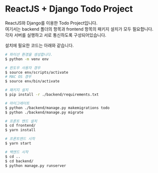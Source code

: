 # ReactJS + Django Todo Project

ReactJS와 Django를 이용한 Todo Project입니다.   
여기서는 backend 폴더의 항목과 frontend 항목의 패키지 설치가 모두 필요합니다.  
각자 서버를 실행하고 서로 통신하도록 구성되어있습니다.    
  
설치에 필요한 코드는 아래와 같습니다. 

```bash
# 파이선 환경을 생성합니다.
$ python -m venv env

# 윈도우 사용자 경우
$ source env/scripts/activate
# MAC OS 경우
$ source env/bin/activate

# 패키지 설치 
$ pip install -r ./backend/requirements.txt

# 마이그레이트 
$ python ./backend/manage.py makemigrations todo
$ python ./backend/manage.py migrate

# 프론트 엔드 설치
$ cd frontend/
$ yarn install

# 프론트엔드 시작
$ yarn start

# 백엔드 시작
$ cd ..
$ cd backend/
$ python manage.py runserver
```